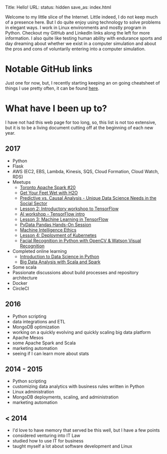 Title: Hello! 
URL:
status: hidden
save_as: index.html

Welcome to my little slice of the Internet. Little indeed, I do not keep much of a presence here. But I do quite enjoy using technology to solve problems in elegant ways. I work in Linux environments and mostly program in Python. Checkout my GitHub and LinkedIn links along the left for more information. I also quite like testing human ability with endurance sports and day dreaming about whether we exist in a computer simulation and about the pros and cons of voluntarily entering into a computer simulation.

# Notable GitHub links
Just one for now, but, I recently starting keeping an on going cheatsheet of things I use pretty often, it can be found [here](https://github.com/torypages/random/blob/master/things_i_forget.md).

# What have I been up to?
I have not had this web page for too long, so, this list is not too extensive, but it is to be a living document cutting off at the beginning of each new year.

## 2017
* Python
* Flask
* AWS (EC2, EBS, Lambda, Kinesis, SQS, Cloud Formation, Cloud Watch, RDS)
* Meetups
    * [Toronto Apache Spark #20](https://www.meetup.com/Toronto-Apache-Spark/events/239840844/)
    * [Get Your Feet Wet with H2O](https://www.meetup.com/Toronto-Artificial-Intelligence-Deep-Learning/events/240092772/)
    * [Predictive vs. Causal Analysis - Unique Data Science Needs in the Social Sector](https://www.meetup.com/DataforGood/events/239552872/)
    * [Lesson 2: Introductory workshop to TensorFlow](https://www.meetup.com/Advanced-Spark-DeepLearni-ng-and-TensorFlow-Meetup/events/240595646/)
    * [AI workshop - TensorFlow intro](https://www.meetup.com/Toronto-AI/events/240567493/)
    * [Lesson 3: Machine Learning in TensorFlow](https://www.meetup.com/Advanced-Spark-DeepLearni-ng-and-TensorFlow-Meetup/events/240595706/)
    * [PyData Pandas Hands-On Session](https://www.meetup.com/pydatato/events/240941576/)
    * [Machine Intelligence Ethics](https://www.meetup.com/MachineIntelligence/events/241024310/)
    * [Lesson 4: Deployment of Kubernetes](https://www.meetup.com/Advanced-Spark-DeepLearni-ng-and-TensorFlow-Meetup/events/240595741/)
    * [Facial Recognition in Python with OpenCV & Watson Visual Recognition](https://www.meetup.com/Cognitive-Toronto/events/240784383/)
* Completed online learning
    * [Introduction to Data Science in Python](https://www.coursera.org/learn/python-data-analysis)
    * [Big Data Analysis with Scala and Spark](https://www.coursera.org/learn/scala-spark-big-data)
* Some scala
* Passionate discussions about build processes and repository architecture
* Docker
* CircleCI

## 2016

* Python scripting
* data integrations and ETL
* MongoDB optimization
* working on a quickly evolving and quickly scaling big data platform
* Apache Mesos 
* some Apache Spark and Scala
* marketing automation
* seeing if I can learn more about stats

## 2014 - 2015
* Python scripting
* customizing data analytics with business rules written in Python
* Linux administration
* MongoDB deployments, scaling, and administration
* marketing automation

## < 2014
* I'd love to have memory that served be this well, but I have a few points
* considered venturing into IT Law
* studied how to use IT for business
* taught myself a lot about software development and Linux
